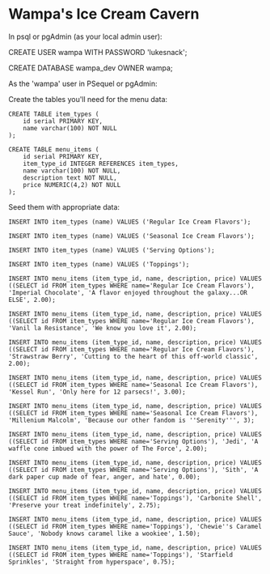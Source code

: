 # Wampa's Ice Cream Cavern

In psql or pgAdmin (as your local admin user):

  CREATE USER wampa WITH PASSWORD 'lukesnack';

  CREATE DATABASE wampa_dev OWNER wampa;

As the 'wampa' user in PSequel or pgAdmin:

  Create the tables you'll need for the menu data:

    CREATE TABLE item_types (
        id serial PRIMARY KEY,
        name varchar(100) NOT NULL
    );

    CREATE TABLE menu_items (
        id serial PRIMARY KEY,
        item_type_id INTEGER REFERENCES item_types,
        name varchar(100) NOT NULL,
        description text NOT NULL,
        price NUMERIC(4,2) NOT NULL
    );

  Seed them with appropriate data:

    INSERT INTO item_types (name) VALUES ('Regular Ice Cream Flavors');

    INSERT INTO item_types (name) VALUES ('Seasonal Ice Cream Flavors');

    INSERT INTO item_types (name) VALUES ('Serving Options');

    INSERT INTO item_types (name) VALUES ('Toppings');

    INSERT INTO menu_items (item_type_id, name, description, price) VALUES ((SELECT id FROM item_types WHERE name='Regular Ice Cream Flavors'), 'Imperial Chocolate', 'A flavor enjoyed throughout the galaxy...OR ELSE', 2.00);

    INSERT INTO menu_items (item_type_id, name, description, price) VALUES ((SELECT id FROM item_types WHERE name='Regular Ice Cream Flavors'), 'Vanil la Resistance', 'We know you love it', 2.00);

    INSERT INTO menu_items (item_type_id, name, description, price) VALUES ((SELECT id FROM item_types WHERE name='Regular Ice Cream Flavors'), 'Strawstraw Berry', 'Cutting to the heart of this off-world classic', 2.00);
    
    INSERT INTO menu_items (item_type_id, name, description, price) VALUES ((SELECT id FROM item_types WHERE name='Seasonal Ice Cream Flavors'), 'Kessel Run', 'Only here for 12 parsecs!', 3.00);
    
    INSERT INTO menu_items (item_type_id, name, description, price) VALUES ((SELECT id FROM item_types WHERE name='Seasonal Ice Cream Flavors'), 'Millenium Malcolm', 'Because our other fandom is ''Serenity''', 3);
        
    INSERT INTO menu_items (item_type_id, name, description, price) VALUES ((SELECT id FROM item_types WHERE name='Serving Options'), 'Jedi', 'A waffle cone imbued with the power of The Force', 2.00);
    
    INSERT INTO menu_items (item_type_id, name, description, price) VALUES ((SELECT id FROM item_types WHERE name='Serving Options'), 'Sith', 'A dark paper cup made of fear, anger, and hate', 0.00);

    INSERT INTO menu_items (item_type_id, name, description, price) VALUES ((SELECT id FROM item_types WHERE name='Toppings'), 'Carbonite Shell', 'Preserve your treat indefinitely', 2.75);
    
    INSERT INTO menu_items (item_type_id, name, description, price) VALUES ((SELECT id FROM item_types WHERE name='Toppings'), 'Chewie''s Caramel Sauce', 'Nobody knows caramel like a wookiee', 1.50);
    
    INSERT INTO menu_items (item_type_id, name, description, price) VALUES ((SELECT id FROM item_types WHERE name='Toppings'), 'Starfield Sprinkles', 'Straight from hyperspace', 0.75);